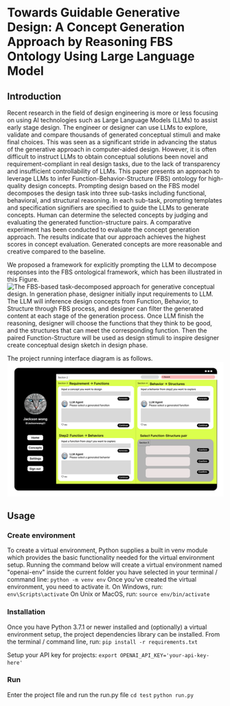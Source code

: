 # Towards Guidable Generative Design: A Concept Generation Approach by Reasoning FBS Ontology Using Large Language Model

## Introduction

Recent research in the field of design engineering is more or less focusing on using AI technologies such as Large Language Models (LLMs) to assist early stage design. The engineer or designer can use LLMs to explore, validate and compare thousands of generated conceptual stimuli and make final choices. This was seen as a significant stride in advancing the status of the generative approach in computer-aided design. However, it is often difficult to instruct LLMs to obtain conceptual solutions been novel and requirement-compliant in real design tasks, due to the lack of transparency and insufficient controllability of LLMs. This paper presents an approach to leverage LLMs to infer Function-Behavior-Structure (FBS) ontology for high-quality design concepts. Prompting design based on the FBS model decomposes the design task into three sub-tasks including functional, behavioral, and structural reasoning. In each sub-task, prompting templates and specification signifiers are specified to guide the LLMs to generate concepts. Human can determine the selected concepts by judging and evaluating the generated function-structure pairs. A comparative experiment has been conducted to evaluate the concept generation approach. The results indicate that our approach achieves the highest scores in concept evaluation. Generated concepts are more reasonable and creative compared to the baseline.

We proposed a framework for explicitly prompting the LLM to decompose responses into the FBS ontological framework, which has been illustrated in this Figure.
![The FBS-based task-decomposed approach for generative conceptual design. In generation phase, designer initially input requirements to LLM. The LLM will inference design concepts from Function, Behavior, to Structure through FBS process, and designer can filter the generated content at each stage of the generation process. Once LLM finish the reasoning, designer will choose the functions that they think to be good, and the structures that can meet the corresponding function. Then the paired Function-Structure will be used as design stimuli to inspire designer create conceptual design sketch in design phase.](framework.png)

The project running interface diagram is as follows.
![interface](interface.png)

## Usage

### Create environment

To create a virtual environment, Python supplies a built in venv module which provides the basic functionality needed for the virtual environment setup. Running the command below will create a virtual environment named "openai-env" inside the current folder you have selected in your terminal / command line:
`python -m venv env`
Once you’ve created the virtual environment, you need to activate it. On Windows, run:
`env\Scripts\activate`
On Unix or MacOS, run:
`source env/bin/activate`

### Installation

Once you have Python 3.7.1 or newer installed and (optionally) a virtual environment setup, the project dependencies library can be installed. From the terminal / command line, run:
`pip install -r requirements.txt`

Setup your API key for projects:
`export OPENAI_API_KEY='your-api-key-here'`

### Run

Enter the project file and run the run.py file
`cd test`
`python run.py`
